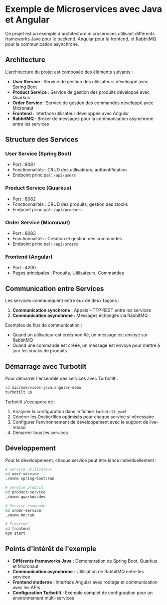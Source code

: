 # Exemple de Microservices avec Java et Angular

Ce projet est un exemple d'architecture microservices utilisant différents frameworks Java pour le backend, Angular pour le frontend, et RabbitMQ pour la communication asynchrone.

## Architecture

L'architecture du projet est composée des éléments suivants :

- **User Service** : Service de gestion des utilisateurs développé avec Spring Boot
- **Product Service** : Service de gestion des produits développé avec Quarkus
- **Order Service** : Service de gestion des commandes développé avec Micronaut
- **Frontend** : Interface utilisateur développée avec Angular
- **RabbitMQ** : Broker de messages pour la communication asynchrone entre les services

## Structure des Services

### User Service (Spring Boot)
- Port : 8081
- Fonctionnalités : CRUD des utilisateurs, authentification
- Endpoint principal : `/api/users`

### Product Service (Quarkus)
- Port : 8082
- Fonctionnalités : CRUD des produits, gestion des stocks
- Endpoint principal : `/api/products`

### Order Service (Micronaut)
- Port : 8083
- Fonctionnalités : Création et gestion des commandes
- Endpoint principal : `/api/orders`

### Frontend (Angular)
- Port : 4200
- Pages principales : Produits, Utilisateurs, Commandes

## Communication entre Services

Les services communiquent entre eux de deux façons :

1. **Communication synchrone** : Appels HTTP REST entre les services
2. **Communication asynchrone** : Messages échangés via RabbitMQ

Exemples de flux de communication :
- Quand un utilisateur est créé/modifié, un message est envoyé sur RabbitMQ
- Quand une commande est créée, un message est envoyé pour mettre à jour les stocks de produits

## Démarrage avec Turbotilt

Pour démarrer l'ensemble des services avec Turbotilt :

```bash
cd microservices-java-angular-demo
turbotilt up
```

Turbotilt s'occupera de :
1. Analyser la configuration dans le fichier `turbotilt.yaml`
2. Générer les Dockerfiles optimisés pour chaque service si nécessaire
3. Configurer l'environnement de développement avec le support de live-reload
4. Démarrer tous les services

## Développement

Pour le développement, chaque service peut être lancé individuellement :

```bash
# Service utilisateur
cd user-service
./mvnw spring-boot:run

# Service produit
cd product-service
./mvnw quarkus:dev

# Service commande
cd order-service
./mvnw mn:run

# Frontend
cd frontend
npm start
```

## Points d'intérêt de l'exemple

- **Différents frameworks Java** : Démonstration de Spring Boot, Quarkus et Micronaut
- **Communication asynchrone** : Utilisation de RabbitMQ entre les services
- **Frontend moderne** : Interface Angular avec routage et communication avec les APIs
- **Configuration Turbotilt** : Exemple complet de configuration pour un environnement multi-services
